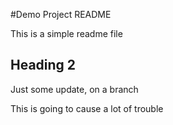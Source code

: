 #Demo Project README

This is a simple readme file

## Heading 2

Just some update, on a branch

This is going to cause a lot of trouble